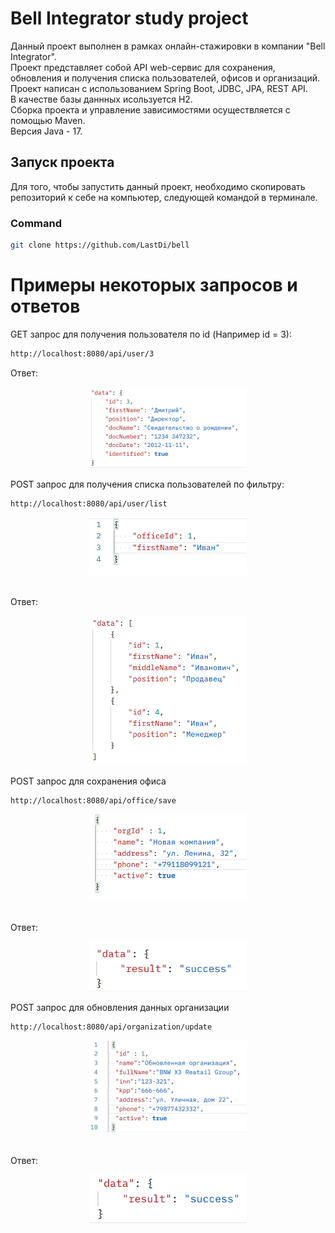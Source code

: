 # Bell Integrator study project
Данный проект выполнен в рамках онлайн-стажировки в компании "Bell Integrator". <br/>
Проект представляет собой API web-сервис для сохранения, обновления и получения списка пользователей, офисов и организаций. <br/>
Проект написан с использованием Spring Boot, JDBC, JPA, REST API. <br/>
В качестве базы даннных исользуется H2. <br/>
Сборка проекта и управление зависимостями осуществляется с помощью Maven. <br/>
Версия Java - 17. <br/>

## Запуск проекта
Для того, чтобы запустить данный проект, необходимо скопировать репозиторий к себе на компьютер, 
следующей командой в терминале.
### Command
```bash
git clone https://github.com/LastDi/bell
```

# Примеры некоторых запросов и ответов
GET запрос для получения пользователя по id (Например id = 3):
```bash
http://localhost:8080/api/user/3
```
Ответ: 
<br/>
<p align="center">
  <img src="img.png" width="50%" height="50%"/>
</p>

POST запрос для получения списка пользователей по фильтру:
```bash
http://localhost:8080/api/user/list
```
<p align="center">
  <img src="img_1.png" width="50%" height="50%"/>
</p>
<br/>
Ответ: 
<br/>
<p align="center">
  <img src="img_2.png" width="50%" height="50%"/>
</p>

POST запрос для сохранения офиса
```bash
http://localhost:8080/api/office/save
```
<p align="center">
  <img src="img_3.png" width="50%" height="50%"/>
</p>
<br/>
Ответ: 
<br/>
<p align="center">
  <img src="img_4.png" width="50%" height="50%"/>
</p>

POST запрос для обновления данных организации
```bash
http://localhost:8080/api/organization/update
```
<p align="center">
  <img src="img_5.png" width="50%" height="50%"/>
</p>
<br/>
Ответ:
<br/>
<p align="center">
  <img src="img_6.png" width="50%" height="50%"/>
</p>


